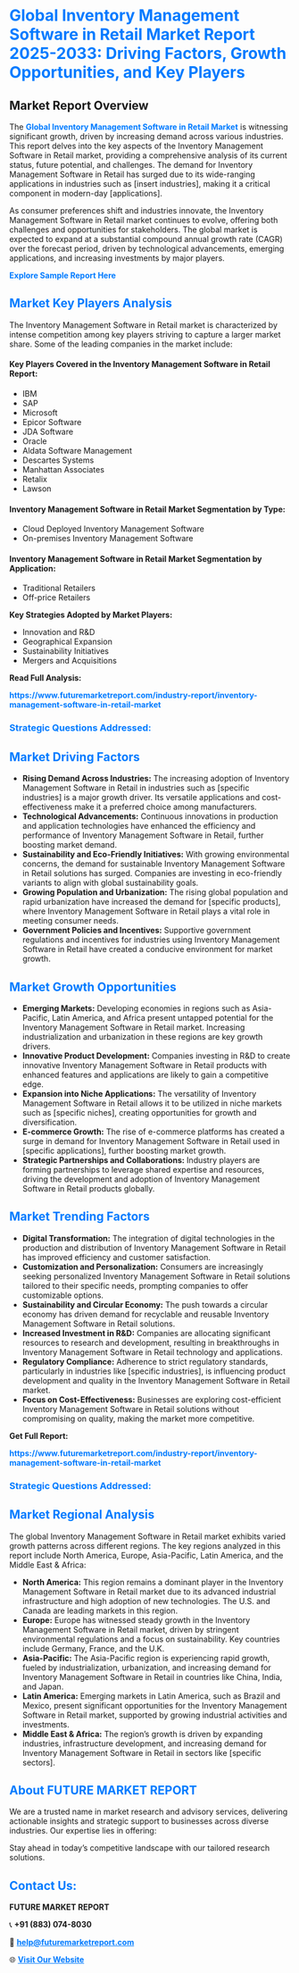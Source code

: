 <h1 style="color: #007BFF;">Global Inventory Management Software in Retail Market Report 2025-2033: Driving Factors, Growth Opportunities, and Key Players</h1>

<section id="overview">
<h2>Market Report Overview</h2>
<p>The <a href="https://www.futuremarketreport.com/industry-report/inventory-management-software-in-retail-market" style="color: #007BFF; text-decoration: none;"><strong>Global Inventory Management Software in Retail Market</strong></a> is witnessing significant growth, driven by increasing demand across various industries. This report delves into the key aspects of the Inventory Management Software in Retail market, providing a comprehensive analysis of its current status, future potential, and challenges. The demand for Inventory Management Software in Retail has surged due to its wide-ranging applications in industries such as [insert industries], making it a critical component in modern-day [applications].</p>
<p>As consumer preferences shift and industries innovate, the Inventory Management Software in Retail market continues to evolve, offering both challenges and opportunities for stakeholders. The global market is expected to expand at a substantial compound annual growth rate (CAGR) over the forecast period, driven by technological advancements, emerging applications, and increasing investments by major players.</p>
</section>

<section id="overview">
<p><a href="https://www.futuremarketreport.com/request-sample/reportId=63444" style="color: #007BFF; text-decoration: none;"><strong>Explore Sample Report Here</strong></a></p>
</section>

<section id="key-players">
<h2 style="color: #007BFF;">Market Key Players Analysis</h2>
<p>The Inventory Management Software in Retail market is characterized by intense competition among key players striving to capture a larger market share. Some of the leading companies in the market include:</p>
<h4>Key Players Covered in the Inventory Management Software in Retail Report:</h4>
<ul><li>IBM</li><li>SAP</li><li>Microsoft</li><li>Epicor Software</li><li>JDA Software</li><li>Oracle</li><li>Aldata Software Management</li><li>Descartes Systems</li><li>Manhattan Associates</li><li>Retalix</li><li>Lawson</li></ul>
<h4>Inventory Management Software in Retail Market Segmentation by Type:</h4>
<ul><li>Cloud Deployed Inventory Management Software</li><li>On-premises Inventory Management Software</li></ul>

<h4>Inventory Management Software in Retail Market Segmentation by Application:</h4>
<ul><li>Traditional Retailers</li><li>Off-price Retailers</li></ul>
<p><strong>Key Strategies Adopted by Market Players:</strong></p>
<ul>
<li>Innovation and R&D</li>
<li>Geographical Expansion</li>
<li>Sustainability Initiatives</li>
<li>Mergers and Acquisitions</li>
</ul>
</section>

<section>
<p><strong>Read Full Analysis: </strong></p><a href="https://www.futuremarketreport.com/industry-report/inventory-management-software-in-retail-market" style="color: #007BFF; text-decoration: none;"><strong>https://www.futuremarketreport.com/industry-report/inventory-management-software-in-retail-market</strong></a>
<h3 style="color: #007BFF;">Strategic Questions Addressed:</h3>
</section>

<section id="driving-factors">
<h2 style="color: #007BFF;">Market Driving Factors</h2>
<ul>
<li><strong>Rising Demand Across Industries:</strong> The increasing adoption of Inventory Management Software in Retail in industries such as [specific industries] is a major growth driver. Its versatile applications and cost-effectiveness make it a preferred choice among manufacturers.</li>
<li><strong>Technological Advancements:</strong> Continuous innovations in production and application technologies have enhanced the efficiency and performance of Inventory Management Software in Retail, further boosting market demand.</li>
<li><strong>Sustainability and Eco-Friendly Initiatives:</strong> With growing environmental concerns, the demand for sustainable Inventory Management Software in Retail solutions has surged. Companies are investing in eco-friendly variants to align with global sustainability goals.</li>
<li><strong>Growing Population and Urbanization:</strong> The rising global population and rapid urbanization have increased the demand for [specific products], where Inventory Management Software in Retail plays a vital role in meeting consumer needs.</li>
<li><strong>Government Policies and Incentives:</strong> Supportive government regulations and incentives for industries using Inventory Management Software in Retail have created a conducive environment for market growth.</li>
</ul>
</section>

<section id="growth-opportunities">
<h2 style="color: #007BFF;">Market Growth Opportunities</h2>
<ul>
<li><strong>Emerging Markets:</strong> Developing economies in regions such as Asia-Pacific, Latin America, and Africa present untapped potential for the Inventory Management Software in Retail market. Increasing industrialization and urbanization in these regions are key growth drivers.</li>
<li><strong>Innovative Product Development:</strong> Companies investing in R&D to create innovative Inventory Management Software in Retail products with enhanced features and applications are likely to gain a competitive edge.</li>
<li><strong>Expansion into Niche Applications:</strong> The versatility of Inventory Management Software in Retail allows it to be utilized in niche markets such as [specific niches], creating opportunities for growth and diversification.</li>
<li><strong>E-commerce Growth:</strong> The rise of e-commerce platforms has created a surge in demand for Inventory Management Software in Retail used in [specific applications], further boosting market growth.</li>
<li><strong>Strategic Partnerships and Collaborations:</strong> Industry players are forming partnerships to leverage shared expertise and resources, driving the development and adoption of Inventory Management Software in Retail products globally.</li>
</ul>
</section>

<section id="trending-factors">
<h2 style="color: #007BFF;">Market Trending Factors</h2>
<ul>
<li><strong>Digital Transformation:</strong> The integration of digital technologies in the production and distribution of Inventory Management Software in Retail has improved efficiency and customer satisfaction.</li>
<li><strong>Customization and Personalization:</strong> Consumers are increasingly seeking personalized Inventory Management Software in Retail solutions tailored to their specific needs, prompting companies to offer customizable options.</li>
<li><strong>Sustainability and Circular Economy:</strong> The push towards a circular economy has driven demand for recyclable and reusable Inventory Management Software in Retail solutions.</li>
<li><strong>Increased Investment in R&D:</strong> Companies are allocating significant resources to research and development, resulting in breakthroughs in Inventory Management Software in Retail technology and applications.</li>
<li><strong>Regulatory Compliance:</strong> Adherence to strict regulatory standards, particularly in industries like [specific industries], is influencing product development and quality in the Inventory Management Software in Retail market.</li>
<li><strong>Focus on Cost-Effectiveness:</strong> Businesses are exploring cost-efficient Inventory Management Software in Retail solutions without compromising on quality, making the market more competitive.</li>
</ul>
</section>

<section>
<p><strong>Get Full Report: </strong></p><a href="https://www.futuremarketreport.com/industry-report/inventory-management-software-in-retail-market" style="color: #007BFF; text-decoration: none;"><strong>https://www.futuremarketreport.com/industry-report/inventory-management-software-in-retail-market</strong></a>
<h3 style="color: #007BFF;">Strategic Questions Addressed:</h3>
</section>


<section id="regional-analysis">
<h2 style="color: #007BFF;">Market Regional Analysis</h2>
<p>The global Inventory Management Software in Retail market exhibits varied growth patterns across different regions. The key regions analyzed in this report include North America, Europe, Asia-Pacific, Latin America, and the Middle East & Africa:</p>
<ul>
<li><strong>North America:</strong> This region remains a dominant player in the Inventory Management Software in Retail market due to its advanced industrial infrastructure and high adoption of new technologies. The U.S. and Canada are leading markets in this region.</li>
<li><strong>Europe:</strong> Europe has witnessed steady growth in the Inventory Management Software in Retail market, driven by stringent environmental regulations and a focus on sustainability. Key countries include Germany, France, and the U.K.</li>
<li><strong>Asia-Pacific:</strong> The Asia-Pacific region is experiencing rapid growth, fueled by industrialization, urbanization, and increasing demand for Inventory Management Software in Retail in countries like China, India, and Japan.</li>
<li><strong>Latin America:</strong> Emerging markets in Latin America, such as Brazil and Mexico, present significant opportunities for the Inventory Management Software in Retail market, supported by growing industrial activities and investments.</li>
<li><strong>Middle East & Africa:</strong> The region’s growth is driven by expanding industries, infrastructure development, and increasing demand for Inventory Management Software in Retail in sectors like [specific sectors].</li>
</ul>
</section>

<footer>
<h2 style="color: #007BFF;">About FUTURE MARKET REPORT</h2>
<p>We are a trusted name in market research and advisory services, delivering actionable insights and strategic support to businesses across diverse industries. Our expertise lies in offering:</p>

<p>Stay ahead in today’s competitive landscape with our tailored research solutions.</p>

<h2 style="color: #007BFF;">Contact Us:</h2>
<p><strong>FUTURE MARKET REPORT</strong></p>
<p>📞 <strong>+91 (883) 074-8030</strong></p>
<p>📧 <strong><a href="mailto:help@futuremarketreport.com" style="color: #007BFF;">help@futuremarketreport.com</a></strong></p>
<p>🌐 <strong><a href="https://www.futuremarketreport.com/" style="color: #007BFF;">Visit Our Website</a></strong></p>
</footer>